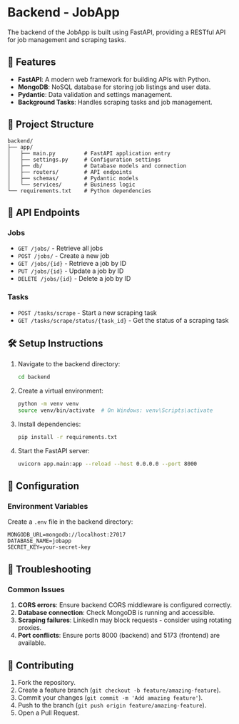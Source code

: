 # Backend - JobApp

The backend of the JobApp is built using FastAPI, providing a RESTful API for job management and scraping tasks.

## 🚀 Features

- **FastAPI**: A modern web framework for building APIs with Python.
- **MongoDB**: NoSQL database for storing job listings and user data.
- **Pydantic**: Data validation and settings management.
- **Background Tasks**: Handles scraping tasks and job management.

## 📁 Project Structure

```
backend/
├── app/
│   ├── main.py         # FastAPI application entry
│   ├── settings.py     # Configuration settings
│   ├── db/             # Database models and connection
│   ├── routers/        # API endpoints
│   ├── schemas/        # Pydantic models
│   └── services/       # Business logic
└── requirements.txt    # Python dependencies
```

## 📡 API Endpoints

### Jobs
- `GET /jobs/` - Retrieve all jobs
- `POST /jobs/` - Create a new job
- `GET /jobs/{id}` - Retrieve a job by ID
- `PUT /jobs/{id}` - Update a job by ID
- `DELETE /jobs/{id}` - Delete a job by ID

### Tasks
- `POST /tasks/scrape` - Start a new scraping task
- `GET /tasks/scrape/status/{task_id}` - Get the status of a scraping task

## 🛠️ Setup Instructions

1. Navigate to the backend directory:
   ```bash
   cd backend
   ```

2. Create a virtual environment:
   ```bash
   python -m venv venv
   source venv/bin/activate  # On Windows: venv\Scripts\activate
   ```

3. Install dependencies:
   ```bash
   pip install -r requirements.txt
   ```

4. Start the FastAPI server:
   ```bash
   uvicorn app.main:app --reload --host 0.0.0.0 --port 8000
   ```

## 🔧 Configuration

### Environment Variables

Create a `.env` file in the backend directory:

```env
MONGODB_URL=mongodb://localhost:27017
DATABASE_NAME=jobapp
SECRET_KEY=your-secret-key
```

## 🐛 Troubleshooting

### Common Issues

1. **CORS errors**: Ensure backend CORS middleware is configured correctly.
2. **Database connection**: Check MongoDB is running and accessible.
3. **Scraping failures**: LinkedIn may block requests - consider using rotating proxies.
4. **Port conflicts**: Ensure ports 8000 (backend) and 5173 (frontend) are available.

## 🤝 Contributing

1. Fork the repository.
2. Create a feature branch (`git checkout -b feature/amazing-feature`).
3. Commit your changes (`git commit -m 'Add amazing feature'`).
4. Push to the branch (`git push origin feature/amazing-feature`).
5. Open a Pull Request.
